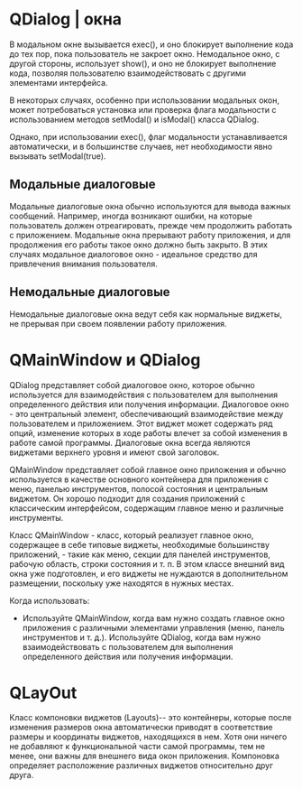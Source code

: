 # QDialog | окна

В модальном окне вызывается exec(), и оно блокирует выполнение кода до тех пор, пока пользователь не закроет окно. Немодальное окно, с другой стороны, использует show(), и оно не блокирует выполнение кода, позволяя пользователю взаимодействовать с другими элементами интерфейса.

В некоторых случаях, особенно при использовании модальных окон, может потребоваться установка или проверка флага модальности с использованием методов setModal() и isModal() класса QDialog.

Однако, при использовании exec(), флаг модальности устанавливается автоматически, и в большинстве случаев, нет необходимости явно вызывать setModal(true).

## Модальные диалоговые 

Модальные диалоговые окна обычно используются для вывода важных сообщений. Например, иногда возникают ошибки, на которые пользователь должен отреагировать, прежде
чем продолжить работать с приложением. Модальные окна прерывают работу приложения,
и для продолжения его работы такое окно должно быть закрыто. В этих случаях модальное
диалоговое окно - идеальное средство для привлечения внимания пользователя.

## Немодальные диалоговые 

Немодальные диалоговые окна ведут себя как нормальные виджеты, не прерывая при своем появлении работу приложения.

# QMainWindow и QDialog 

QDialog представляет собой диалоговое окно, которое обычно используется для взаимодействия с пользователем для выполнения определенного действия или получения информации. 
Диалоговое окно - это центральный элемент, обеспечивающий взаимодействие между пользователем и приложением. 
Этот виджет может содержать ряд опций, изменение которых в ходе работы влечет за собой изменения в работе самой программы. 
Диалоговые окна всегда являются виджетами верхнего уровня и имеют свой заголовок. 

QMainWindow представляет собой главное окно приложения и обычно используется в качестве основного контейнера для приложения с меню, панелью инструментов, полосой состояния и центральным виджетом. Он хорошо подходит для создания приложений с классическим интерфейсом, содержащим главное меню и различные инструменты.

Класс QMainWindow -  класс, который реализует главное окно, содержащее в себе типовые виджеты, необходимые большинству приложений, - 
такие как меню, секции для панелей инструментов, рабочую область, строки состояния и т. п. 
В этом классе внешний вид окна уже подготовлен, и его виджеты не нуждаются в дополнительном размещении, поскольку уже находятся в нужных местах.

Когда использовать:

* Используйте QMainWindow, когда вам нужно создать главное окно приложения с различными элементами управления (меню, панель инструментов и т. д.).
 Используйте QDialog, когда вам нужно взаимодействовать с пользователем для выполнения определенного действия или получения информации.

# QLayOut

Класс компоновки виджетов (Layouts)-- это контейнеры, которые после изменения размеров окна автоматически приводят в соответствие размеры и координаты виджетов, находящихся в нем. Хотя они ничего не добавляют к функциональной части самой программы, тем не менее, они  важны для внешнего вида окон приложения. Компоновка определяет расположение различных виджетов
относительно друг друга.
